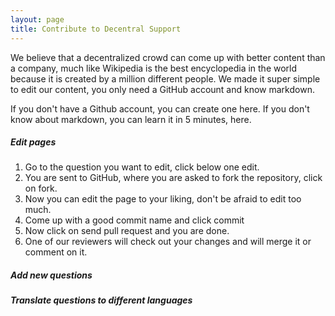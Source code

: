 ```yaml
---
layout: page
title: Contribute to Decentral Support
---
```




We believe that a decentralized crowd can come up with better content than a company, much like Wikipedia is the best encyclopedia in the world because it is created by a million different people. We made it super simple to edit our content, you only need a GitHub account and know markdown.

If you don't have a Github account, you can create one here.
If you don't know about markdown, you can learn it in 5 minutes, here.


##### Edit pages
1. Go to the question you want to edit, click below one edit.
2. You are sent to GitHub, where you are asked to fork the repository, click on fork.
3. Now you can edit the page to your liking, don't be afraid to edit too much.
4. Come up with a good commit name and click commit
5. Now click on send pull request and you are done.
6. One of our reviewers will check out your changes and will merge it or comment on it.

##### Add new questions

##### Translate questions to different languages
